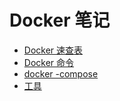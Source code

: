 # Docker 笔记


- [ Docker 速查表](docker/docker-cheatsheet.md)  
- [ Docker 命令](docker/docker-commands.md)  
- [ docker -compose](docker/docker-compose.md)  
- [工具](docker/docker-tools.md)